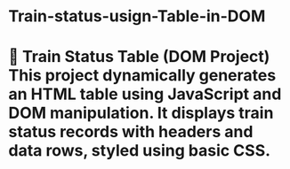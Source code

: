 # Train-status-usign-Table-in-DOM
# 🚆 Train Status Table (DOM Project)  This project dynamically generates an HTML table using JavaScript and DOM manipulation. It displays train status records with headers and data rows, styled using basic CSS.
